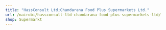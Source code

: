 ```yaml
---
title: "HassConsult Ltd;Chandarana Food Plus Supermarkets Ltd."
url: /nairobi/hassconsult-ltd-chandarana-food-plus-supermarkets-ltd/
shop: Supermarkt
---
```

